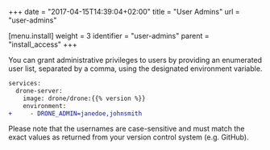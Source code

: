 +++
date = "2017-04-15T14:39:04+02:00"
title = "User Admins"
url = "user-admins"

[menu.install]
  weight = 3
  identifier = "user-admins"
  parent = "install_access"
+++

You can grant administrative privileges to users by providing an enumerated user list, separated by a comma, using the designated environment variable.

```diff
services:
  drone-server:
    image: drone/drone:{{% version %}}
    environment:
+     - DRONE_ADMIN=janedoe,johnsmith
```

Please note that the usernames are case-sensitive and must match the exact values as returned from your version control system (e.g. GitHub).
